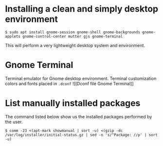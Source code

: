 # Installing a clean and simply desktop environment

`$ sudo apt install gnome-session gnome-shell gnome-backgrounds gnome-applets gnome-control-center mutter gjs gnome-terminal` 

This will perform a very lightweight desktop system and environment.

# Gnome Terminal

Terminal emulator for Gnome desktop environment. Terminal customization colors and fonts placed in `.dconf` ![[Dconf file Gnome Terminal]]

# List manually installed packages

The command listed below show us the installed packages performed by the user.

`$ comm -23 <(apt-mark showmanual | sort -u) <(gzip -dc /var/log/installer/initial-status.gz | sed -n 's/^Package: //p' | sort -u)`

